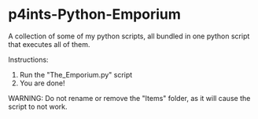 # p4ints-Python-Emporium

A collection of some of my python scripts, all bundled in one python script that executes all of them.

Instructions:
1. Run the "The_Emporium.py" script
2. You are done!

WARNING: Do not rename or remove the "Items" folder, as it will cause the script to not work.
